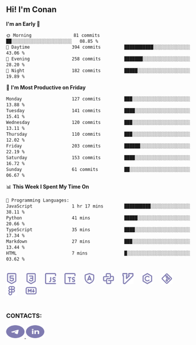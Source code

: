 ## Hi! I'm Conan

<!--START_SECTION:waka-->
**I'm an Early 🐤** 

```text
🌞 Morning                81 commits          ██░░░░░░░░░░░░░░░░░░░░░░░   08.85 % 
🌆 Daytime                394 commits         ███████████░░░░░░░░░░░░░░   43.06 % 
🌃 Evening                258 commits         ███████░░░░░░░░░░░░░░░░░░   28.20 % 
🌙 Night                  182 commits         █████░░░░░░░░░░░░░░░░░░░░   19.89 % 
```
📅 **I'm Most Productive on Friday** 

```text
Monday                   127 commits         ███░░░░░░░░░░░░░░░░░░░░░░   13.88 % 
Tuesday                  141 commits         ████░░░░░░░░░░░░░░░░░░░░░   15.41 % 
Wednesday                120 commits         ███░░░░░░░░░░░░░░░░░░░░░░   13.11 % 
Thursday                 110 commits         ███░░░░░░░░░░░░░░░░░░░░░░   12.02 % 
Friday                   203 commits         ██████░░░░░░░░░░░░░░░░░░░   22.19 % 
Saturday                 153 commits         ████░░░░░░░░░░░░░░░░░░░░░   16.72 % 
Sunday                   61 commits          ██░░░░░░░░░░░░░░░░░░░░░░░   06.67 % 
```


📊 **This Week I Spent My Time On** 

```text
💬 Programming Languages: 
JavaScript               1 hr 17 mins        ██████████░░░░░░░░░░░░░░░   38.11 % 
Python                   41 mins             █████░░░░░░░░░░░░░░░░░░░░   20.66 % 
TypeScript               35 mins             ████░░░░░░░░░░░░░░░░░░░░░   17.34 % 
Markdown                 27 mins             ███░░░░░░░░░░░░░░░░░░░░░░   13.44 % 
HTML                     7 mins              █░░░░░░░░░░░░░░░░░░░░░░░░   03.62 % 
```


<!--END_SECTION:waka-->


<br>

<div align="left">
  <img src="icons/skills/html.svg" height="30" alt="html5"/>
  <img width="15"/>
  <img src="icons/skills/css.svg" height="30" alt="css"/>
    <img width="15"/>
  <img src="icons/skills/javascript.svg" height="30" alt="javascript"/>
  <img width="15"/>
  <img src="icons/skills/typescript.svg" height="30" alt="typescript"/>
  <img width="15"/>
  <img src="icons/skills/angular.svg" height="30" alt="angular"/>
  <img width="15"/>
  <img src="icons/skills/python.svg" height="30" alt="python"/>
  <img width="15"/>
  <img src="icons/skills/vim.svg" height="30" alt="vim"  />
  <img width="15"/>
  <img src="icons/skills/c.svg" height="30" alt="c"/>
  <img width="15"/>
  <img src="icons/skills/git.svg" height="30" alt="git"/>
  <img width="15"/>
  <img src="icons/skills/figma.svg" height="30" alt="figma"/>
  <img width="15"/>
  <img src="icons/skills/markdown.svg" height="30" alt="markdown"/>
</div>

<br>


### CONTACTS:

<div align="left">
  <a href="https://t.me/gkkconan">
    <img src="icons/contacts/telegram.svg" width="50" height="35" alt="telegram"/>
  </a>
  <a href="https://www.linkedin.com/in/gkkconan">
    <img src="icons/contacts/linkedin.svg" width="50" height="35" alt="linkedin"/>
  </a>
</div>
